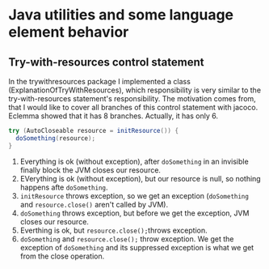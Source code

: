 # Java utilities and some language element behavior
## Try-with-resources control statement
In the trywithresources package I implemented a class (ExplanationOfTryWithResources), which responsibility is very similar to the try-with-resources statement's responsibility.
The motivation comes from, that I would like to cover all branches of this control statement with jacoco. Eclemma showed that it has 8 branches. Actually, it has only 6.
```java
try (AutoCloseable resource = initResource()) {
  doSomething(resource);
}
```
1. Everything is ok (without exception), after `doSomething` in an invisible finally block the JVM closes our resource.
2. EVerything is ok (without exception), but our resource is null, so nothing happens afte `doSomething`.
3. `initResource` throws exception, so we get an exception (`doSomething` and `resource.close()` aren't called by JVM).
4. `doSomething` throws exception, but before we get the exception, JVM closes our resource.
5. Everthing is ok, but `resource.close();`throws exception.
6. `doSomething` and `resource.close();` throw exception. We get the exception of `doSomething` and its suppressed exception is what we get from the close operation.
